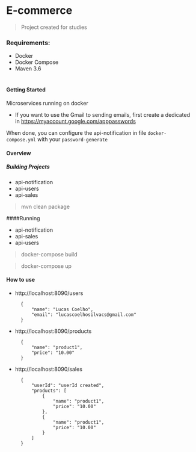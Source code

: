 # E-commerce

> Project created for studies

### Requirements:
 - Docker 
 - Docker Compose
 - Maven 3.6

#
#### Getting Started
   Microservices running on docker
   
* If you want to use the Gmail to sending emails, first create a dedicated in https://myaccount.google.com/apppasswords

When done, you can configure the api-notification in file `docker-compose.yml` with your `password-generate` 
   
#### Overview



##### Building Projects 
 - api-notification
 - api-users
 - api-sales

> mvn clean package

####Running
 - api-notification
 - api-sales
 - api-users

> docker-compose build

> docker-compose up


#### How to use


* http://localhost:8090/users
       
        {
        	"name": "Lucas Coelho",
        	"email": "lucascoelhosilvacs@gmail.com"
        }

* http://localhost:8090/products

        {
        	"name": "product1",
        	"price": "10.00"
        }
        
* http://localhost:8090/sales

        {
            "userId": "userId created",
            "products": [
                {
                    "name": "product1",
                    "price": "10.00"
                },
                {
                    "name": "product1",
                    "price": "10.00"
                }
            ]
        }